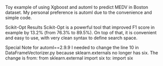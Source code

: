 Toy example of using Xgboost and automl to predict MEDV in Boston dataset.
My personal preference is automl due to the convenience and simple code.

Scikit-Opt Results
Scikit-Opt is a powerful tool that improved F1 score in example by 13.2% (from 76.3% to 89.5%). On top of that, it is convenient and easy to use, with very clean syntax to define search space.

Special Note for automl==2.9.9
I needed to change the line 10 in DataFrameVectorizer.py because sklearn.externals no longer has six.
The change is
from: from sklearn.external import six 
to: import six